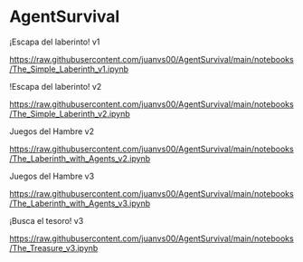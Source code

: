 # AgentSurvival


¡Escapa del laberinto! v1

https://raw.githubusercontent.com/juanvs00/AgentSurvival/main/notebooks/The_Simple_Laberinth_v1.ipynb

!Escapa del laberinto! v2

https://raw.githubusercontent.com/juanvs00/AgentSurvival/main/notebooks/The_Simple_Laberinth_v2.ipynb

Juegos del Hambre v2

https://raw.githubusercontent.com/juanvs00/AgentSurvival/main/notebooks/The_Laberinth_with_Agents_v2.ipynb

Juegos del Hambre v3

https://raw.githubusercontent.com/juanvs00/AgentSurvival/main/notebooks/The_Laberinth_with_Agents_v3.ipynb

¡Busca el tesoro! v3

https://raw.githubusercontent.com/juanvs00/AgentSurvival/main/notebooks/The_Treasure_v3.ipynb
